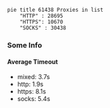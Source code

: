
```mermaid
pie title 61438 Proxies in list
    "HTTP" : 28695
    "HTTPS": 10670
    "SOCKS" : 30438
```

### Some Info
#### Average Timeout

- mixed: 3.7s
- http: 1.9s
- https: 8.1s
- socks: 5.4s